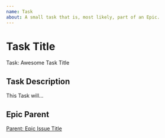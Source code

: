 ```yaml
---
name: Task
about: A small task that is, most likely, part of an Epic.
---
```


<!-- Issue title should mirror the Task Title. -->

# Task Title

Task: Awesome Task Title

## Task Description

This Task will...

## Epic Parent

<!-- The link below should link to its Epic Parent. -->

[Parent: Epic Issue Title](https://github.com/cupum/general/issues/1)